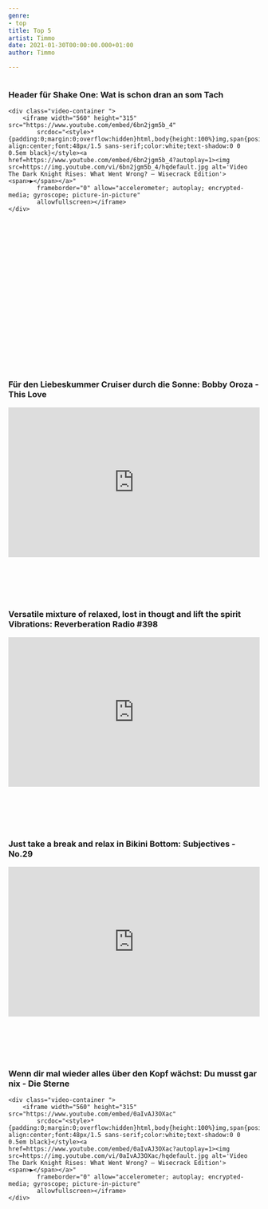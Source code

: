```yaml
---
genre:
- top
title: Top 5
artist: Timmo
date: 2021-01-30T00:00:00.000+01:00
author: Timmo

---
```

<div class="video-list-container">
    <h3>Header für Shake One: Wat is schon dran an som Tach</h3>

    <div class="video-container ">
        <iframe width="560" height="315" src="https://www.youtube.com/embed/6bn2jgm5b_4"
            srcdoc="<style>*{padding:0;margin:0;overflow:hidden}html,body{height:100%}img,span{position:absolute;width:100%;top:0;bottom:0;margin:auto}span{height:1.5em;text-align:center;font:48px/1.5 sans-serif;color:white;text-shadow:0 0 0.5em black}</style><a
    href=https://www.youtube.com/embed/6bn2jgm5b_4?autoplay=1><img src=https://img.youtube.com/vi/6bn2jgm5b_4/hqdefault.jpg alt='Video The Dark Knight Rises: What Went Wrong? – Wisecrack Edition'><span>▶</span></a>"
            frameborder="0" allow="accelerometer; autoplay; encrypted-media; gyroscope; picture-in-picture"
            allowfullscreen></iframe>
    </div>
</div>


<div class="soundcloud-list-container">
    <h3>Für den Liebeskummer Cruiser durch die Sonne: Bobby Oroza - This Love</h3>
    <div class="soundcloud-container">
        <iframe width="100%" height="300" scrolling="no" frameborder="no" allow="autoplay"
            src="https://w.soundcloud.com/player/?url=https%3A//api.soundcloud.com/tracks/700466164&color=%23ff5500&auto_play=false&hide_related=false&show_comments=true&show_user=true&show_reposts=false&show_teaser=true&visual=true"></iframe>
    </div>
</div>


<div class="soundcloud-list-container">
    <h3>Versatile mixture of relaxed, lost in thougt and lift the spirit Vibrations: Reverberation Radio #398</h3>
    <div class="soundcloud-container ">
        <iframe width="100%" height="300" scrolling="no" frameborder="no" allow="autoplay"
            src="https://w.soundcloud.com/player/?url=https%3A//api.soundcloud.com/tracks/733872844&color=%23ff5500&auto_play=false&hide_related=false&show_comments=true&show_user=true&show_reposts=false&show_teaser=true&visual=true"></iframe>
    </div>
</div>


<div class="soundcloud-list-container">
    <h3>Just take a break and relax in Bikini Bottom: Subjectives - No.29</h3>
    <div class="soundcloud-container ">
        <iframe width="100%" height="300" scrolling="no" frameborder="no" allow="autoplay"
            src="https://w.soundcloud.com/player/?url=https%3A//api.soundcloud.com/tracks/468427509&color=%23ff5500&auto_play=false&hide_related=false&show_comments=true&show_user=true&show_reposts=false&show_teaser=true&visual=true"></iframe>
    </div>

</div>


<div class="video-list-container">
    <h3>Wenn dir mal wieder alles über den Kopf wächst: Du musst gar nix - Die Sterne</h3>

    <div class="video-container ">
        <iframe width="560" height="315" src="https://www.youtube.com/embed/0aIvAJ3OXac"
            srcdoc="<style>*{padding:0;margin:0;overflow:hidden}html,body{height:100%}img,span{position:absolute;width:100%;top:0;bottom:0;margin:auto}span{height:1.5em;text-align:center;font:48px/1.5 sans-serif;color:white;text-shadow:0 0 0.5em black}</style><a
    href=https://www.youtube.com/embed/0aIvAJ3OXac?autoplay=1><img src=https://img.youtube.com/vi/0aIvAJ3OXac/hqdefault.jpg alt='Video The Dark Knight Rises: What Went Wrong? – Wisecrack Edition'><span>▶</span></a>"
            frameborder="0" allow="accelerometer; autoplay; encrypted-media; gyroscope; picture-in-picture"
            allowfullscreen></iframe>
    </div>
</div>

<style>
    .video-list-container {
        position: relative;
        margin-bottom: 80px;
        height: 500px;
        overflow: hidden;
    }

    .soundcloud-list-container {
        position: relative;
        margin-bottom: 80px;
        height: 380px;
        overflow: hidden;
    }

    .h3 {
        font-size: 16px;
        font-weight: 425;
        line-height: 24px;
        color: var(--main-text-color);
    }
</style>